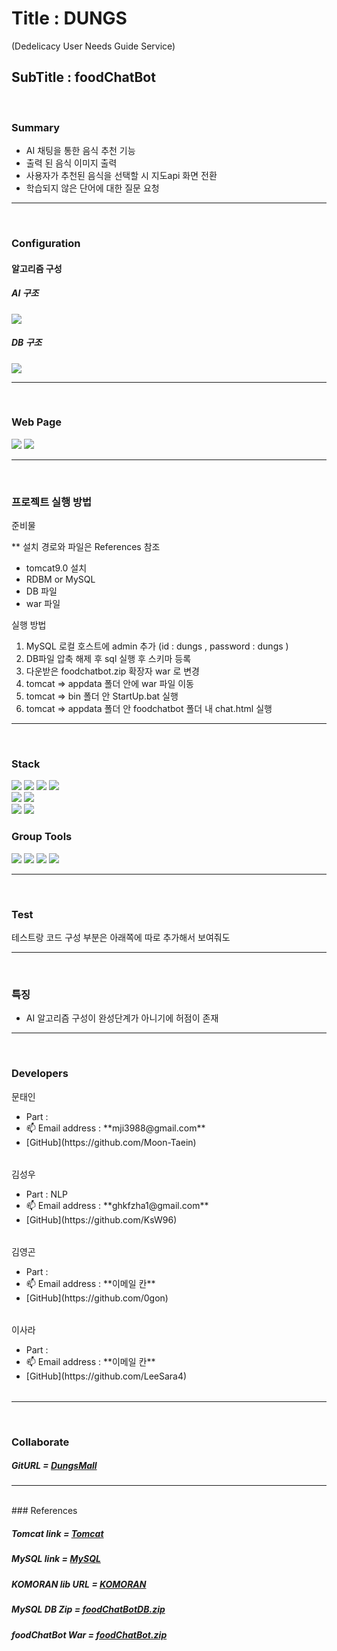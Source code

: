 <h1>Title : DUNGS</h1>
(Dedelicacy User Needs Guide Service)
<h2>SubTitle : foodChatBot</h2>

<br>
<h3>Summary</h3>
<Ul>
<li>AI 채팅을 통한 음식 추천 기능</li>
<li>출력 된 음식 이미지 출력</li>
<li>사용자가 추천된 음식을 선택할 시 지도api 화면 전환</li>
<li>학습되지 않은 단어에 대한 질문 요청</li>
</Ul>

***

<br>
<h3>Configuration</h3>
<h4> 알고리즘 구성 </h4>

##### AI 구조

<img src = https://github.com/0gon/foodChatBot/assets/134483514/a4804ced-f9e7-4670-a568-1fd906024c8f>

##### DB 구조

<img src = https://github.com/0gon/foodChatBot/assets/134483514/b3f38e45-23ce-4d43-8c37-578269bbcfe0>


***


<br>
<h3>Web Page</h3>
<img src = "https://github.com/0gon/foodChatBot/assets/134483514/2953793f-0fcc-47c6-92d4-98c9a7ec8d48">

<img src = "https://github.com/0gon/foodChatBot/assets/134483514/dc967312-b429-46fc-8324-3730b381a2e0">


***

<br>
<h3>프로젝트 실행 방법</h3>

준비물

** 설치 경로와 파일은 References 참조
- tomcat9.0 설치
- RDBM or MySQL
- DB 파일
- war 파일

실행 방법
1. MySQL 로컬 호스트에 admin 추가 (id : dungs , password : dungs )
2. DB파일 압축 해제 후 sql 실행 후 스키마 등록
3. 다운받은 foodchatbot.zip 확장자 war 로 변경
4. tomcat => appdata 폴더 안에 war 파일 이동
5. tomcat => bin 폴더 안 StartUp.bat 실행
6. tomcat => appdata 폴더 안 foodchatbot 폴더 내 chat.html 실행


***

<br>
<h3>Stack</h3>
<div align=left> 
<img src="https://img.shields.io/badge/java 8-007396?style=for-the-badge&logo=java&logoColor=white">
<img src="https://img.shields.io/badge/html5-E34F26?style=for-the-badge&logo=html5&logoColor=white">
<img src="https://img.shields.io/badge/css-1572B6?style=for-the-badge&logo=css3&logoColor=white">
<img src="https://img.shields.io/badge/javascript-F7DF1E?style=for-the-badge&logo=javascript&logoColor=black">
<br>

<img src="https://img.shields.io/badge/mysql-4479A1?style=for-the-badge&logo=mysql&logoColor=white">
<img src="https://img.shields.io/badge/apache tomcat-F8DC75?style=for-the-badge&logo=apachetomcat&logoColor=black">

<br>
<img src="https://img.shields.io/badge/maven-02569B?style=for-the-badge&logo=maven&logoColor=white">
<img src="https://img.shields.io/badge/jsp-003545?style=for-the-badge&logo=jsp&logoColor=white">
</div>

<h3>Group Tools</h3>
<div align=left> 
<img src="https://img.shields.io/badge/github-181717?style=for-the-badge&logo=github&logoColor=white">
<img src="https://img.shields.io/badge/Notion-000000?style=for-the-badge&logo=notion&logoColor=white">
<img src="https://img.shields.io/badge/Figma-F24E1E?style=for-the-badge&logo=figma&logoColor=white">
<img src="https://img.shields.io/badge/Discord-7289DA?style=for-the-badge&logo=discord&logoColor=white">
</div>  


***

<br>
<h3>Test</h3>
테스트랑 코드 구성 부분은 아래쪽에 따로 추가해서 보여줘도


***

<br>
<h3>특징</h3>
<ul>
 <li>AI 알고리즘 구성이 완성단계가 아니기에 허점이 존재</li>
</ul>

***

<br>
<h3>Developers</h3>

<table>
<thead>문태인 </thead>
  <tbody>
    <ul>
      <li> Part : </li>
      <li>📫 Email address : **mji3988@gmail.com**</li>      
      <li>[GitHub](https://github.com/Moon-Taein)</li>
    </ul>
  </tbody>
</table>
<table>
<thead>김성우 </thead>
  <tbody>
    <ul>
      <li> Part : NLP </li>
      <li>📫 Email address : **ghkfzha1@gmail.com**</li>
      <li>[GitHub](https://github.com/KsW96) </li>
    </ul>
  </tbody>
</table>  
</table>
<table>
<thead>김영곤 </thead>
   <tbody>
    <ul>
      <li> Part : </li>
      <li>📫 Email address : **이메일 칸**</li>
      <li>[GitHub](https://github.com/0gon)</li>
    </ul>
  </tbody>
</table> 
</table>
<table>
<thead>이사라 </thead>
   <tbody>
    <ul>
      <li> Part : </li>
      <li>📫 Email address : **이메일 칸**</li>
      <li>[GitHub](https://github.com/LeeSara4) </li>
    </ul>
  </tbody>
</table> 
</table>


***

<br>

### Collaborate
##### GitURL = [DungsMall](https://github.com/0gon/DungsMall)

***

<br>
### References

##### Tomcat link = [Tomcat](https://tomcat.apache.org/download-90.cgi)
##### MySQL link = [MySQL](https://dev.mysql.com/downloads/installer/)
##### KOMORAN lib URL = [KOMORAN](https://docs.komoran.kr/)
##### MySQL DB Zip = [foodChatBotDB.zip](https://github.com/0gon/foodChatBot/files/12434946/foodChatBotDB.zip)
##### foodChatBot War = [foodChatBot.zip](https://github.com/0gon/foodChatBot/files/12434944/foodChatBot.zip)



